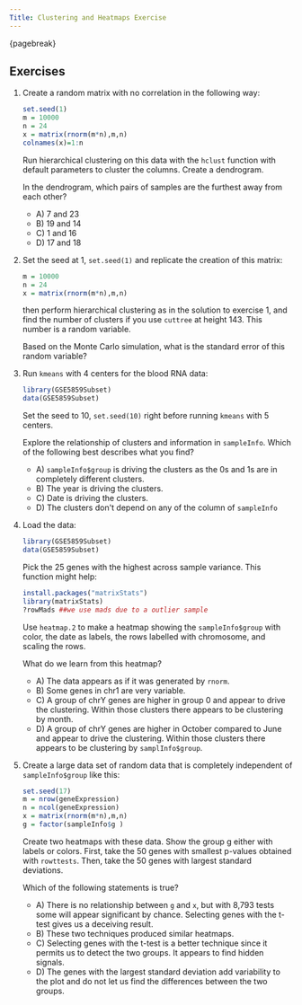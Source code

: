 ```yaml
---
Title: Clustering and Heatmaps Exercise
---
```


{pagebreak}

## Exercises

1. Create a random matrix with no correlation in the following way:

    
    ```r
    set.seed(1)
    m = 10000
    n = 24
    x = matrix(rnorm(m*n),m,n)
    colnames(x)=1:n
    ```

    Run hierarchical clustering on this data with the `hclust` function with default parameters to cluster the columns. Create a dendrogram. 

    In the dendrogram, which pairs of samples are the furthest away from each other?
    
    - A) 7 and 23
    - B) 19 and 14
    - C) 1 and 16
    - D) 17 and 18





2. Set the seed at 1, `set.seed(1)` and replicate the creation of this matrix:
    
    ```r
    m = 10000
    n = 24
    x = matrix(rnorm(m*n),m,n)
    ```

    then perform hierarchical clustering as in the solution to exercise 1, and find the number of clusters if you use `cuttree` at height 143. This number is a random variable.

    Based on the Monte Carlo simulation, what is the standard error of this random variable?



3. Run `kmeans` with 4 centers for the blood RNA data:


    
    ```r
    library(GSE5859Subset)
    data(GSE5859Subset)
    ```

    Set the seed to 10, `set.seed(10)` right before running `kmeans` with 5 centers.

    Explore the relationship of clusters and information in `sampleInfo`. Which of the following best describes what you find?
    
    - A) `sampleInfo$group` is driving the clusters as the 0s and 1s are in completely different clusters.
    - B) The year is driving the clusters.
    - C) Date is driving the clusters.
    - D) The clusters don't depend on any of the column of `sampleInfo`



4. Load the data:
    
    ```r
    library(GSE5859Subset)
    data(GSE5859Subset)
    ```

    Pick the 25 genes with the highest across sample variance. This function might help:

    
    ```r
    install.packages("matrixStats")
    library(matrixStats)
    ?rowMads ##we use mads due to a outlier sample
    ```

    Use `heatmap.2` to make a heatmap showing the `sampleInfo$group` with color, the date as labels, the rows labelled with chromosome, and scaling the rows.

    What do we learn from this heatmap?
    
    - A) The data appears as if it was generated by `rnorm`.
    - B) Some genes in chr1 are very variable.
    - C) A group of chrY genes are higher in group 0 and appear to drive the clustering. Within those clusters there appears to be clustering by month.
    - D) A group of chrY genes are higher in October compared to June and appear to drive the clustering. Within those clusters there appears to be clustering by `samplInfo$group`.





5. Create a large data set of random data that is completely independent of `sampleInfo$group` like this:
  
    
    ```r
    set.seed(17)
    m = nrow(geneExpression)
    n = ncol(geneExpression)
    x = matrix(rnorm(m*n),m,n)
    g = factor(sampleInfo$g )
    ```

    Create two heatmaps with these data. Show the group g either with labels or colors. First, take the 50 genes with smallest p-values obtained with `rowttests`. Then, take the 50 genes with largest standard deviations.

    Which of the following statements is true?
    
    - A)  There is no relationship between `g` and `x`, but with 8,793 tests some will appear significant by chance. Selecting genes with the t-test gives us a deceiving result.
    - B) These two techniques produced similar heatmaps.
    - C) Selecting genes with the t-test is a better technique since it permits us to detect the two groups. It appears to find hidden signals.
    - D) The genes with the largest standard deviation add variability to the plot and do not let us find the differences between the two groups.


